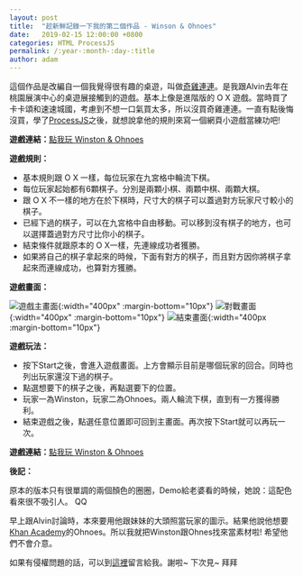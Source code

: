 ```yaml
---
layout: post
title:  "趁新鮮記錄一下我的第二個作品 - Winson & Ohnoes"
date:   2019-02-15 12:00:00 +0800
categories: HTML ProcessJS
permalink: /:year-:month-:day-:title
author: adam
---
```

這個作品是改編自一個我覺得很有趣的桌遊，叫做[奇雞連連][gobblet-gobblers]。是我跟Alvin去年在桃園展演中心的桌遊展接觸到的遊戲。基本上像是進階版的 O X 遊戲。當時買了卡卡頌和速速城國，考慮到不想一口氣買太多，所以沒買奇雞連連。一直有點後悔沒買，學了[ProcessJS][projessjs]之後，就想說拿他的規則來寫一個網頁小遊戲當練功吧!

**遊戲連結：**[點我玩 Winston & Ohnoes][winston-and-ohnoes]

**遊戲規則：**
- 基本規則跟 O X 一樣，每位玩家在九宮格中輪流下棋。
- 每位玩家起始都有6顆棋子。分別是兩顆小棋、兩顆中棋、兩顆大棋。
- 跟 O X 不一樣的地方在於下棋時，尺寸大的棋子可以蓋過對方玩家尺寸較小的棋子。
- 已經下過的棋子，可以在九宮格中自由移動。可以移到沒有棋子的地方，也可以選擇蓋過對方尺寸比你小的棋子。
- 結束條件就跟原本的 O X一樣，先連線成功者獲勝。
- 如果將自己的棋子拿起來的時候，下面有對方的棋子，而且對方因你將棋子拿起來而連線成功，也算對方獲勝。

**遊戲畫面：**

![遊戲主畫面]({{site.baseurl}}/images/WinstonNOhnoes_home.png){:width="400px" :margin-bottom="10px"}
![對戰畫面]({{site.baseurl}}/images/WinstonNOhnoes_playground.png){:width="400px" :margin-bottom="10px"}
![結束畫面]({{site.baseurl}}/images/WinstonNOhnoes_end.png){:width="400px :margin-bottom="10px"}

**遊戲玩法：**
- 按下Start之後，會進入遊戲畫面。上方會顯示目前是哪個玩家的回合。同時也列出玩家還沒下過的棋子。
- 點選想要下的棋子之後，再點選要下的位置。
- 玩家一為Winston，玩家二為Ohnoes。兩人輪流下棋，直到有一方獲得勝利。
- 結束遊戲之後，點選任意位置即可回到主畫面。再次按下Start就可以再玩一次。

**遊戲連結：**[點我玩 Winston & Ohnoes][winston-and-ohnoes]

**後記：**

原本的版本只有很單調的兩個顏色的圈圈，Demo給老婆看的時候，她說：這配色看來很不吸引人。 QQ

早上跟Alvin討論時，本來要用他跟妹妹的大頭照當玩家的圖示。結果他說他想要[Khan Academy][khan-academy]的Ohnoes。所以我就把Winston跟Ohnes找來當素材啦! 希望他們不會介意。
            
如果有侵權問題的話，可以到[這裡][shincar-github]留言給我。謝啦~ 下次見~ 拜拜

[gobblet-gobblers]: http://www.swanpanasia.com/products/get-bit
[projessjs]: http://processingjs.org/
[winston-and-ohnoes]: https://shincar.github.io/games/WinstonNOhnoes.html
[khan-academy]: https://www.khanacademy.org/
[shincar-github]: https://github.com/shincar/shincar.github.io/issues

